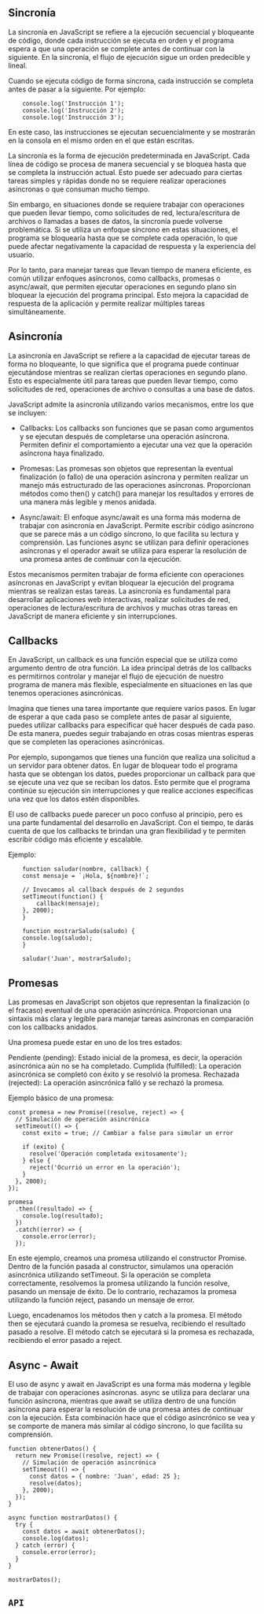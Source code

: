 ## Sincronía
La sincronía en JavaScript se refiere a la ejecución secuencial y bloqueante de código, donde cada instrucción se ejecuta en orden y el programa espera a que una operación se complete antes de continuar con la siguiente. En la sincronía, el flujo de ejecución sigue un orden predecible y lineal.

Cuando se ejecuta código de forma síncrona, cada instrucción se completa antes de pasar a la siguiente. Por ejemplo:
```
    console.log('Instrucción 1');
    console.log('Instrucción 2');
    console.log('Instrucción 3');
```
En este caso, las instrucciones se ejecutan secuencialmente y se mostrarán en la consola en el mismo orden en el que están escritas.

La sincronía es la forma de ejecución predeterminada en JavaScript. Cada línea de código se procesa de manera secuencial y se bloquea hasta que se completa la instrucción actual. Esto puede ser adecuado para ciertas tareas simples y rápidas donde no se requiere realizar operaciones asíncronas o que consuman mucho tiempo.

Sin embargo, en situaciones donde se requiere trabajar con operaciones que pueden llevar tiempo, como solicitudes de red, lectura/escritura de archivos o llamadas a bases de datos, la sincronía puede volverse problemática. Si se utiliza un enfoque síncrono en estas situaciones, el programa se bloquearía hasta que se complete cada operación, lo que puede afectar negativamente la capacidad de respuesta y la experiencia del usuario.

Por lo tanto, para manejar tareas que llevan tiempo de manera eficiente, es común utilizar enfoques asíncronos, como callbacks, promesas o async/await, que permiten ejecutar operaciones en segundo plano sin bloquear la ejecución del programa principal. Esto mejora la capacidad de respuesta de la aplicación y permite realizar múltiples tareas simultáneamente.

## Asincronía
La asincronía en JavaScript se refiere a la capacidad de ejecutar tareas de forma no bloqueante, lo que significa que el programa puede continuar ejecutándose mientras se realizan ciertas operaciones en segundo plano. Esto es especialmente útil para tareas que pueden llevar tiempo, como solicitudes de red, operaciones de archivo o consultas a una base de datos.

JavaScript admite la asincronía utilizando varios mecanismos, entre los que se incluyen:

   - Callbacks: Los callbacks son funciones que se pasan como argumentos y se ejecutan después de completarse una operación asíncrona. Permiten definir el comportamiento a ejecutar una vez que la operación asíncrona haya finalizado.

   - Promesas: Las promesas son objetos que representan la eventual finalización (o fallo) de una operación asíncrona y permiten realizar un manejo más estructurado de las operaciones asíncronas. Proporcionan métodos como then() y catch() para manejar los resultados y errores de una manera más legible y menos anidada.

   - Async/await: El enfoque async/await es una forma más moderna de trabajar con asincronía en JavaScript. Permite escribir código asíncrono que se parece más a un código síncrono, lo que facilita su lectura y comprensión. Las funciones async se utilizan para definir operaciones asíncronas y el operador await se utiliza para esperar la resolución de una promesa antes de continuar con la ejecución.

Estos mecanismos permiten trabajar de forma eficiente con operaciones asíncronas en JavaScript y evitan bloquear la ejecución del programa mientras se realizan estas tareas. La asincronía es fundamental para desarrollar aplicaciones web interactivas, realizar solicitudes de red, operaciones de lectura/escritura de archivos y muchas otras tareas en JavaScript de manera eficiente y sin interrupciones.


## Callbacks

En JavaScript, un callback es una función especial que se utiliza como argumento dentro de otra función. La idea principal detrás de los callbacks es permitirnos controlar y manejar el flujo de ejecución de nuestro programa de manera más flexible, especialmente en situaciones en las que tenemos operaciones asincrónicas.

Imagina que tienes una tarea importante que requiere varios pasos. En lugar de esperar a que cada paso se complete antes de pasar al siguiente, puedes utilizar callbacks para especificar qué hacer después de cada paso. De esta manera, puedes seguir trabajando en otras cosas mientras esperas que se completen las operaciones asincrónicas.

Por ejemplo, supongamos que tienes una función que realiza una solicitud a un servidor para obtener datos. En lugar de bloquear todo el programa hasta que se obtengan los datos, puedes proporcionar un callback para que se ejecute una vez que se reciban los datos. Esto permite que el programa continúe su ejecución sin interrupciones y que realice acciones específicas una vez que los datos estén disponibles.

El uso de callbacks puede parecer un poco confuso al principio, pero es una parte fundamental del desarrollo en JavaScript. Con el tiempo, te darás cuenta de que los callbacks te brindan una gran flexibilidad y te permiten escribir código más eficiente y escalable.

Ejemplo:
```
    function saludar(nombre, callback) {
    const mensaje = `¡Hola, ${nombre}!`;

    // Invocamos al callback después de 2 segundos
    setTimeout(function() {
        callback(mensaje);
    }, 2000);
    }

    function mostrarSaludo(saludo) {
    console.log(saludo);
    }

    saludar('Juan', mostrarSaludo);
```

## Promesas
Las promesas en JavaScript son objetos que representan la finalización (o el fracaso) eventual de una operación asincrónica. Proporcionan una sintaxis más clara y legible para manejar tareas asíncronas en comparación con los callbacks anidados.

Una promesa puede estar en uno de los tres estados:

Pendiente (pending): Estado inicial de la promesa, es decir, la operación asincrónica aún no se ha completado.
Cumplida (fulfilled): La operación asincrónica se completó con éxito y se resolvió la promesa.
Rechazada (rejected): La operación asincrónica falló y se rechazó la promesa.

Ejemplo básico de una promesa:

```
const promesa = new Promise((resolve, reject) => {
  // Simulación de operación asincrónica
  setTimeout(() => {
    const exito = true; // Cambiar a false para simular un error

    if (exito) {
      resolve('Operación completada exitosamente');
    } else {
      reject('Ocurrió un error en la operación');
    }
  }, 2000);
});

promesa
  .then((resultado) => {
    console.log(resultado);
  })
  .catch((error) => {
    console.error(error);
  });
```

En este ejemplo, creamos una promesa utilizando el constructor Promise. Dentro de la función pasada al constructor, simulamos una operación asincrónica utilizando setTimeout. Si la operación se completa correctamente, resolvemos la promesa utilizando la función resolve, pasando un mensaje de éxito. De lo contrario, rechazamos la promesa utilizando la función reject, pasando un mensaje de error.

Luego, encadenamos los métodos then y catch a la promesa. El método then se ejecutará cuando la promesa se resuelva, recibiendo el resultado pasado a resolve. El método catch se ejecutará si la promesa es rechazada, recibiendo el error pasado a reject.
## Async - Await

El uso de async y await en JavaScript es una forma más moderna y legible de trabajar con operaciones asíncronas. async se utiliza para declarar una función asíncrona, mientras que await se utiliza dentro de una función asíncrona para esperar la resolución de una promesa antes de continuar con la ejecución. Esta combinación hace que el código asincrónico se vea y se comporte de manera más similar al código síncrono, lo que facilita su comprensión.

```
function obtenerDatos() {
  return new Promise((resolve, reject) => {
    // Simulación de operación asincrónica
    setTimeout(() => {
      const datos = { nombre: 'Juan', edad: 25 };
      resolve(datos);
    }, 2000);
  });
}

async function mostrarDatos() {
  try {
    const datos = await obtenerDatos();
    console.log(datos);
  } catch (error) {
    console.error(error);
  }
}

mostrarDatos();
```
## `API`